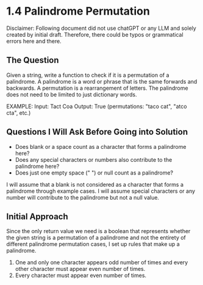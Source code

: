 
# 1.4 Palindrome Permutation
Disclaimer: Following document did not use chatGPT or any LLM and solely created by initial draft. Therefore, there could be typos or grammatical errors here and there.


## The Question
Given a string, write a function to check if it is a permutation of a palindrome.
A palindrome is a word or phrase that is the same forwards and backwards. A permutation is a rearrangement of letters. The palindrome does not need to be limited to just dictionary words.

EXAMPLE:
Input: Tact Coa
Output: True (permutations: "taco cat", "atco cta", etc.)



## Questions I Will Ask Before Going into Solution
- Does blank or a space count as a character that forms a palindrome here?
- Does any special characters or numbers also contribute to the palindrome here?
- Does just one empty space (" ") or null count as a palindrome?

I will assume that a blank is not considered as a character that forms a palindrome through example cases. I will assume special characters or any number will contribute to the palindrome but not a null value.

## Initial Approach
Since the only return value we need is a boolean that represents whether the given string is a permutation of a palindrome and not the entirety of different palindrome permutation cases, I set up rules that make up a palindrome.
1. One and only one character appears odd number of times and every other character must appear even number of times.
2. Every character must appear even number of times.




